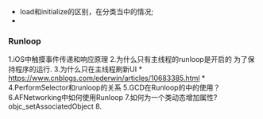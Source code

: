 * load和initialize的区别，在分类当中的情况;
* 

### Runloop
1.iOS中触摸事件传递和响应原理
2.为什么只有主线程的runloop是开启的
    为了保持程序的运行.
3.为什么只在主线程刷新UI 
    * https://www.cnblogs.com/ederwin/articles/10683385.html
    * 
4.PerformSelector和runloop的关系
5.GCD在Runloop的中的使用？
6.AFNetworking中如何使用Runloop
7.如何为一个类动态增加属性?
    objc_setAssociatedObject
8.